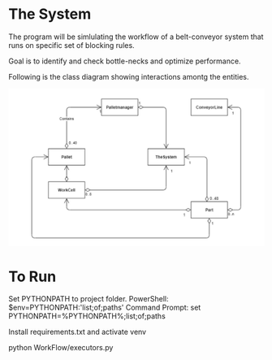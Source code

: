 # The System

The program will be simlulating the workflow of a belt-conveyor system that runs on specific set of blocking rules.

Goal is to identify and check bottle-necks and optimize performance.

Following is the class diagram showing interactions amontg the entities.

![alt text](./Diagrams/Class-Diagrams.JPG)

# To Run
Set PYTHONPATH to project folder.
PowerShell: $env=PYTHONPATH:'list;of;paths'
Command Prompt: set PYTHONPATH=%PYTHONPATH%;list;of;paths

Install requirements.txt and activate venv

python WorkFlow/executors.py
